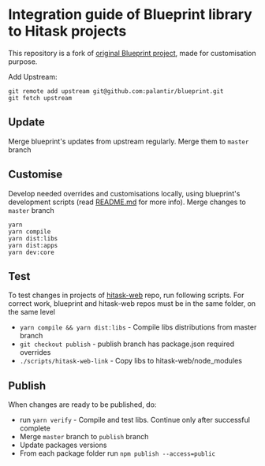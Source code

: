 # Integration guide of Blueprint library to Hitask projects

This repository is a fork of [original Blueprint project](https://github.com/palantir/blueprint), made for customisation purpose.

Add Upstream:

```
git remote add upstream git@github.com:palantir/blueprint.git
git fetch upstream
```

## Update

Merge blueprint's updates from upstream regularly. Merge them to `master` branch

## Customise

Develop needed overrides and customisations locally, using blueprint's development scripts (read [README.md](README.md) for more info). Merge changes to `master` branch

```
yarn
yarn compile
yarn dist:libs
yarn dist:apps
yarn dev:core
```

## Test

To test changes in projects of [hitask-web](https://gitlab.com/hitask/hitask-web) repo, run following scripts. For correct work, blueprint and hitask-web repos must be in the same folder, on the same level

* `yarn compile && yarn dist:libs` - Compile libs distributions from master branch
* `git checkout publish` - publish branch has package.json required overrides
* `./scripts/hitask-web-link` - Copy libs to hitask-web/node_modules

## Publish

When changes are ready to be published, do:

* run `yarn verify` - Compile and test libs. Continue only after successful complete
* Merge `master` branch to `publish` branch
* Update packages versions
* From each package folder run `npm publish --access=public`
